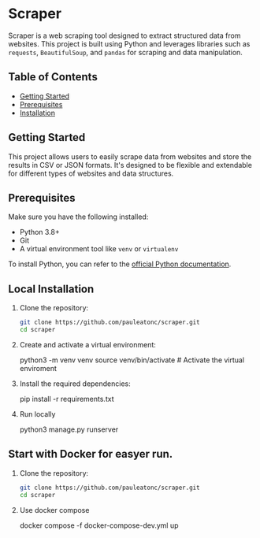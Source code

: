 # Scraper

Scraper is a web scraping tool designed to extract structured data from websites. This project is built using Python and leverages libraries such as `requests`, `BeautifulSoup`, and `pandas` for scraping and data manipulation.

## Table of Contents
- [Getting Started](#getting-started)
- [Prerequisites](#prerequisites)
- [Installation](#installation)


## Getting Started

This project allows users to easily scrape data from websites and store the results in CSV or JSON formats. It's designed to be flexible and extendable for different types of websites and data structures.

## Prerequisites

Make sure you have the following installed:

- Python 3.8+
- Git
- A virtual environment tool like `venv` or `virtualenv`

To install Python, you can refer to the [official Python documentation](https://www.python.org/downloads/).

## Local Installation

1. Clone the repository:

   ```bash
   git clone https://github.com/pauleatonc/scraper.git
   cd scraper

2. Create and activate a virtual environment:

    python3 -m venv venv
    source venv/bin/activate  # Activate the virtual enviroment

3. Install the required dependencies:

    pip install -r requirements.txt

4. Run locally

    python3 manage.py runserver


## Start with Docker for easyer run.

1. Clone the repository:

   ```bash
   git clone https://github.com/pauleatonc/scraper.git
   cd scraper

2. Use docker compose

    docker compose -f docker-compose-dev.yml up
